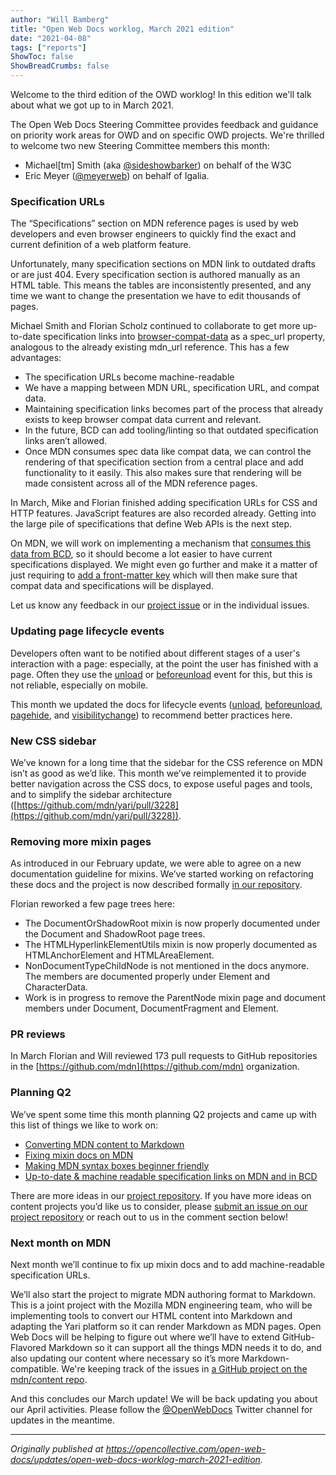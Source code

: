 ```yaml
---
author: "Will Bamberg"
title: "Open Web Docs worklog, March 2021 edition"
date: "2021-04-08"
tags: ["reports"]
ShowToc: false
ShowBreadCrumbs: false
---
```


Welcome to the third edition of the OWD worklog! In this edition we'll talk about what we got up to in March 2021.

The Open Web Docs Steering Committee provides feedback and guidance on priority work areas for OWD and on specific OWD projects. We're thrilled to welcome two new Steering Committee members this month:

*   Michael[tm] Smith (aka [@sideshowbarker](https://github.com/sideshowbarker)) on behalf of the W3C
*   Eric Meyer ([@meyerweb](https://github.com/meyerweb)) on behalf of Igalia.

### Specification URLs

The “Specifications” section on MDN reference pages is used by web developers and even browser engineers to quickly find the exact and current definition of a web platform feature.

Unfortunately, many specification sections on MDN link to outdated drafts or are just 404. Every specification section is authored manually as an HTML table. This means the tables are inconsistently presented, and any time we want to change the presentation we have to edit thousands of pages.

Michael Smith and Florian Scholz continued to collaborate to get more up-to-date specification links into [browser-compat-data](https://github.com/mdn/browser-compat-data) as a spec_url property, analogous to the already existing mdn_url reference. This has a few advantages:

*   The specification URLs become machine-readable
*   We have a mapping between MDN URL, specification URL, and compat data.
*   Maintaining specification links becomes part of the process that already exists to keep browser compat data current and relevant.
*   In the future, BCD can add tooling/linting so that outdated specification links aren’t allowed.
*   Once MDN consumes spec data like compat data, we can control the rendering of that specification section from a central place and add functionality to it easily. This also makes sure that rendering will be made consistent across all of the MDN reference pages.

In March, Mike and Florian finished adding specification URLs for CSS and HTTP features. JavaScript features are also recorded already. Getting into the large pile of specifications that define Web APIs is the next step.

On MDN, we will work on implementing a mechanism that [consumes this data from BCD](https://github.com/mdn/content/issues/1146), so it should become a lot easier to have current specifications displayed. We might even go further and make it a matter of just requiring to [add a front-matter key](https://github.com/mdn/yari/issues/3258) which will then make sure that compat data and specifications will be displayed.

Let us know any feedback in our [project issue](https://github.com/openwebdocs/project/issues/24) or in the individual issues.

### Updating page lifecycle events

Developers often want to be notified about different stages of a user's interaction with a page: especially, at the point the user has finished with a page. Often they use the [unload](https://developer.mozilla.org/en-US/docs/Web/API/Window/unload_event) or [beforeunload](https://developer.mozilla.org/en-US/docs/Web/API/Window/beforeunload_event) event for this, but this is not reliable, especially on mobile.

This month we updated the docs for lifecycle events ([unload](https://developer.mozilla.org/en-US/docs/Web/API/Window/unload_event), [beforeunload](https://developer.mozilla.org/en-US/docs/Web/API/Window/beforeunload_event), [pagehide](https://developer.mozilla.org/en-US/docs/Web/API/Window/pagehide_event), and [visibilitychange](https://developer.mozilla.org/en-US/docs/Web/API/Document/visibilitychange_event)) to recommend better practices here.

### New CSS sidebar

We’ve known for a long time that the sidebar for the CSS reference on MDN isn’t as good as we’d like. This month we’ve reimplemented it to provide better navigation across the CSS docs, to expose useful pages and tools, and to simplify the sidebar architecture ([https://github.com/mdn/yari/pull/3228](https://github.com/mdn/yari/pull/3228)).

### Removing more mixin pages

As introduced in our February update, we were able to agree on a new documentation guideline for mixins. We’ve started working on refactoring these docs and the project is now described formally [in our repository](https://github.com/openwebdocs/project/issues/23).

Florian reworked a few page trees here:

*   The DocumentOrShadowRoot mixin is now properly documented under the Document and ShadowRoot page trees.
*   The HTMLHyperlinkElementUtils mixin is now properly documented as  HTMLAnchorElement and HTMLAreaElement.
*   NonDocumentTypeChildNode is not mentioned in the docs anymore. The members are documented properly under Element and CharacterData.
*   Work is in progress to remove the ParentNode mixin page and document members under Document, DocumentFragment and Element.

### PR reviews

In March Florian and Will reviewed 173 pull requests to GitHub repositories in the [https://github.com/mdn](https://github.com/mdn) organization.

### Planning Q2

We’ve spent some time this month planning Q2 projects and came up with this list of things we like to work on:

*   [Converting MDN content to Markdown](https://github.com/openwebdocs/project/issues/25)
*   [Fixing mixin docs on MDN](https://github.com/openwebdocs/project/issues/23)
*   [Making MDN syntax boxes beginner friendly](https://github.com/openwebdocs/project/issues/26)
*   [Up-to-date & machine readable specification links on MDN and in BCD](https://github.com/openwebdocs/project/issues/24)

There are more ideas in our [project repository](https://github.com/openwebdocs/project). If you have more ideas on content projects you’d like us to consider, please [submit an issue on our project repository](https://github.com/openwebdocs/project/issues) or reach out to us in the comment section below!

### Next month on MDN

Next month we’ll continue to fix up mixin docs and to add machine-readable specification URLs.

We’ll also start the project to migrate MDN authoring format to Markdown. This is a joint project with the Mozilla MDN engineering team, who will be implementing tools to convert our HTML content into Markdown and adapting the Yari platform so it can render Markdown as MDN pages. Open Web Docs will be helping to figure out where we’ll have to extend GitHub-Flavored Markdown so it can support all the things MDN needs it to do, and also updating our content where necessary so it’s more Markdown-compatible. We're keeping track of the issues in [a GitHub project on the mdn/content repo](https://github.com/mdn/content/projects/6).

And this concludes our March update! We will be back updating you about our April activities. Please follow the [@OpenWebDocs](https://twitter.com/OpenWebDocs) Twitter channel for updates in the meantime.

---

_Originally published at https://opencollective.com/open-web-docs/updates/open-web-docs-worklog-march-2021-edition._